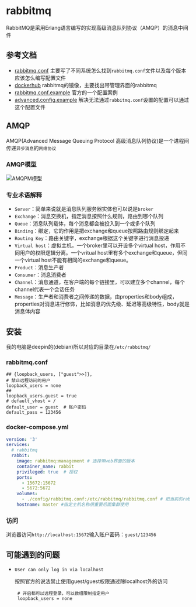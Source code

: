 # rabbitmq

RabbitMQ是采用Erlang语言编写的实现高级消息队列协议（AMQP）的消息中间件

## 参考文档

* [rabbitmq.conf](https://www.rabbitmq.com/configure.html) 主要写了不同系统怎么找到`rabbitmq.conf`文件以及每个版本应该怎么编写配置文件
* [dockerhub](https://hub.docker.com/_/rabbitmq) rabbitmq的镜像，主要找出带管理界面的rabbitmq
* [rabbitmq.conf.example](https://github.com/zhaoyunxing92/rabbitmq-server/blob/master/docs/rabbitmq.conf.example) 官方的一个配置案例
* [advanced.config.example](https://github.com/rabbitmq/rabbitmq-server/blob/master/docs/advanced.config.example) 解决无法通过`rabbitmq.conf`设置的配置可以通过这个配置文件

## AMQP

AMQP(Advanced Message Queuing Protocol 高级消息队列协议)是一个进程间传递`异步消息`的`网络协议`

### AMQP模型

![AMQPM模型](https://gitee.com/zhaoyunxing92/resource/raw/master/amqp/amqp.png)

### 专业术语解释

* `Server`：简单来说就是消息队列服务器实体也可以说是`broker`
* `Exchange`：消息交换机，指定消息按照什么规则，路由到哪个队列
* `Queue`：消息队列载体，每个消息都会被投入到一个或多个队列
* `Binding`：绑定，它的作用是把exchange和queue按照路由规则绑定起来
* `Routing Key`：路由关键字，exchange根据这个关键字进行消息投递
* `Virtual host`：虚拟主机，一个broker里可以开设多个virtual host，作用不同用户的权限逻辑分离。一个vritual host里有多个exchange和queue，但同一个virtual host不能有相同的exchange和queue。
* `Product`：消息生产者
* `Consumer`：消息消费者
* `Channel`：消息通道，在客户端的每个链接里，可以建立多个channel，每个channel代表一个会话任务
* `Message`：生产者和消费者之间传递的数据，由properties和body组成，properties对消息进行修饰，比如消息的优先级、延迟等高级特性，body就是消息体内容

## 安装

我的电脑是deepin的(debian)所以对应的目录在`/etc/rabbitmq/`

### rabbitmq.conf

```shell
## {loopback_users, ["guest">>]},
# 禁止远程访问的用户
loopback_users = none
## 
loopback_users.guest = true
# default_vhost = /
default_user = guest  # 账户密码
default_pass = 123456
```
### docker-compose.yml

```yml
version: '3'
services:
  # rabbitmq
  rabbit:
    image: rabbitmq:management # 选择带web界面的版本
    container_name: rabbit
    privileged: true  # 授权
    ports:
      - 15672:15672
      - 5672:5672
    volumes:
      - ./config/rabbitmq.conf:/etc/rabbitmq/rabbitmq.conf # 把当前的rabbitmq.conf挂载到容器中
    hostname: master #指定主机名称很重要后面集群使用 
```

### 访问

浏览器访问`http://localhost:15672`输入账户密码：`guest/123456`

## 可能遇到的问题

* `User can only log in via localhost`
 
  按照官方的说法禁止使用guest/guest权限通过除localhost外的访问
  
  ```shell
   # 开启都可以远程登录，可以数组限制指定用户
   loopback_users = none
  ```

